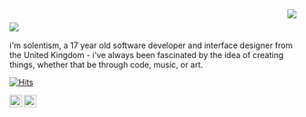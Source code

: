 <img align='right' src="https://lanyard-profile-readme.vercel.app/api/673477059904929802?bg=00000000">

### <img src='https://media.discordapp.net/attachments/776221267690913802/1288933202760699965/y3i40Iv.png?ex=66f6fc16&is=66f5aa96&hm=1485687450f9b860d60b4a72c1bdef8c43ffded41cb936bf97c0a5a26cfc636c&=&format=webp&quality=lossless&width=281&height=93'>

i'm solentism, a 17 year old software developer and interface designer from the United Kingdom - i've always been fascinated by the idea of creating things, whether that be through code, music, or art.

[![Hits](https://hits.seeyoufarm.com/api/count/incr/badge.svg?url=https%3A%2F%2Fgithub.com%2Fsolentism&count_bg=%23555555&title_bg=%23555555&icon=github.svg&icon_color=%23E7E7E7&title=visitors&edge_flat=false)](https://kiht.sh)

<a href="https://kiht.sh/" target="_blank">
  <img align="left" width="22px" alt="Welcome to my world.." src="http://simpleicon.com/wp-content/uploads/link-2.png"/>
</a>
<a href="https://twitter.com/solentism" target="_blank">
  <img align="left" width="22px" alt="Twitter" src="https://cdn.jsdelivr.net/npm/simple-icons@v3/icons/twitter.svg" />
</a>
<br />
